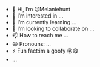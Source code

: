 - 👋 Hi, I’m @Melaniehunt
- 👀 I’m interested in ...
- 🌱 I’m currently learning ...
- 💞️ I’m looking to collaborate on ...
- 📫 How to reach me ...
- 😄 Pronouns: ...
- ⚡ Fun fact:im a goofy 😝😋
- ...

<!---
Melaniehunt/Melaniehunt is a ✨ special ✨ repository because its `README.md` (this file) appears on your GitHub profile.
You can click the Preview link to take a look at your changes.
--->
